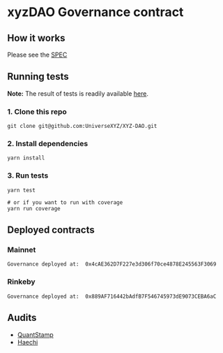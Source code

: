 # xyzDAO Governance contract

## How it works
Please see the [SPEC](./SPEC.md)

## Running tests
**Note:** The result of tests is readily available [here](./test-results.md).

### 1. Clone this repo
```shell
git clone git@github.com:UniverseXYZ/XYZ-DAO.git
```

### 2. Install dependencies
```shell
yarn install
```

### 3. Run tests
```shell
yarn test

# or if you want to run with coverage
yarn run coverage
```

## Deployed contracts
### Mainnet
```shell
Governance deployed at:  0x4cAE362D7F227e3d306f70ce4878E245563F3069
```
### Rinkeby
```shell
Governance deployed at:  0x889AF716442bAdfB7F546745973dE9073CEBA6aC
```

## Audits
- [QuantStamp](https://github.com/BarnBridge/BarnBridge-PM/blob/master/audits/Quantstamp-DAO.pdf)
- [Haechi](https://github.com/BarnBridge/BarnBridge-PM/blob/master/audits/HAECHI-DAO.pdf)
